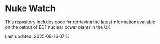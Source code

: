 # Nuke Watch

This repository includes code for retrieving the latest information available on the output of EDF nuclear power plants in the UK.

Last updated: 2025-09-16 07:12